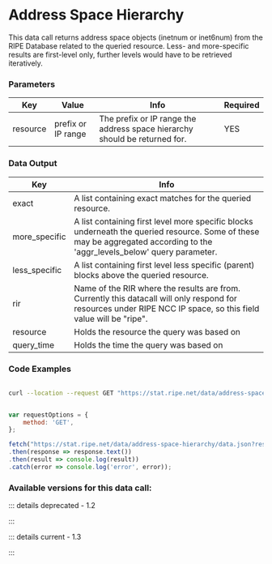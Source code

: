 # Address Space Hierarchy

This data call returns address space objects (inetnum or inet6num) from the RIPE Database related to the queried resource. Less- and more-specific results are first-level only, further levels would have to be retrieved iteratively.

<RestRepl :baseUrl="`/data/`+$page.relativePath.split('/')[1].split('.md')[0]+`/data.json`" method="GET" :searchParams="{ resource: '193/21'}"/>

### Parameters

| Key | Value | Info | Required |
| --- | --- | --- | --- |
| resource | prefix or IP range | The prefix or IP range the address space hierarchy should be returned for. | YES |

### Data Output

| Key | Info |
| --- | --- |
| exact | A list containing exact matches for the queried resource. |
| more_specific | A list containing first level more specific blocks underneath the queried resource. Some of these may be aggregated according to the 'aggr\_levels\_below' query parameter. |
| less_specific | A list containing first level less specific (parent) blocks above the queried resource. |
| rir | Name of the RIR where the results are from. Currently this datacall will only respond for resources under RIPE NCC IP space, so this field value will be "ripe". |
| resource | Holds the resource the query was based on |
| query_time | Holds the time the query was based on |

### Code Examples
<CodeGroup>
<CodeGroupItem title="cURL">

```bash

curl --location --request GET "https://stat.ripe.net/data/address-space-hierarchy/data.json?resource=193/21"


```

</CodeGroupItem>

<CodeGroupItem title="JS">

```js

var requestOptions = {
	method: 'GET',
};

fetch("https://stat.ripe.net/data/address-space-hierarchy/data.json?resource=193/21", requestOptions)
.then(response => response.text())
.then(result => console.log(result))
.catch(error => console.log('error', error));


```

</CodeGroupItem>
</CodeGroup>

### Available versions for this data call:

::: details deprecated - 1.2

:::

::: details current - 1.3

:::
